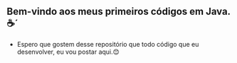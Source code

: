 ## Bem-vindo aos meus primeiros códigos em Java.☕´

- Espero que gostem desse repositório que todo código que eu desenvolver, eu vou postar aqui.😊
